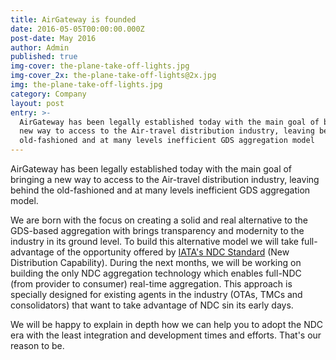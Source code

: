 ```yaml
---
title: AirGateway is founded
date: 2016-05-05T00:00:00.000Z
post-date: May 2016
author: Admin
published: true
img-cover: the-plane-take-off-lights.jpg
img-cover_2x: the-plane-take-off-lights@2x.jpg
img: the-plane-take-off-lights.jpg
category: Company
layout: post
entry: >-
  AirGateway has been legally established today with the main goal of bringing a
  new way to access to the Air-travel distribution industry, leaving behind the
  old-fashioned and at many levels inefficient GDS aggregation model
---
```

AirGateway has been legally established today with the main goal of bringing a new way to access to the Air-travel distribution industry, leaving behind the old-fashioned and at many levels inefficient GDS aggregation model.

We are born with the focus on creating a solid and real alternative to the GDS-based aggregation with brings transparency and modernity to the industry in its ground level. To build this alternative model we will take full-advantage of the opportunity offered by [IATA's NDC Standard](http://www.iata.org/whatwedo/airline-distribution/ndc/Pages/default.aspx) (New Distribution Capability). During the next months, we will be working on building the only NDC aggregation technology which enables full-NDC (from provider to consumer) real-time aggregation. This approach is specially designed for existing agents in the industry (OTAs, TMCs and consolidators) that want to take advantage of NDC sin its early days.

We will be happy to explain in depth how we can help you to adopt the NDC era with the least integration and development  times and efforts. That's our reason to be.
